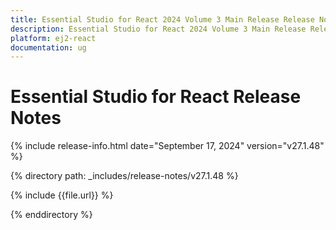 ```yaml
---
title: Essential Studio for React 2024 Volume 3 Main Release Release Notes  
description: Essential Studio for React 2024 Volume 3 Main Release Release Notes  
platform: ej2-react
documentation: ug
---
```


# Essential Studio for React  Release Notes  

{% include release-info.html date="September 17, 2024"  version="v27.1.48" %}

{% directory path: _includes/release-notes/v27.1.48 %}

{% include {{file.url}} %}

{% enddirectory %}